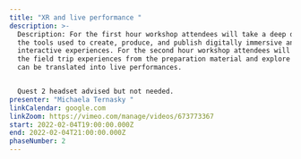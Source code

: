 ```yaml
---
title: "XR and live performance "
description: >-
  Description: For the first hour workshop attendees will take a deep dive into
  the tools used to create, produce, and publish digitally immersive and
  interactive experiences. For the second hour workshop attendees will discuss
  the field trip experiences from the preparation material and explore how it
  can be translated into live performances.


  Quest 2 headset advised but not needed.
presenter: "Michaela Ternasky "
linkCalendar: google.com
linkZoom: https://vimeo.com/manage/videos/673773367
start: 2022-02-04T19:00:00.000Z
end: 2022-02-04T21:00:00.000Z
phaseNumber: 2
---
```

